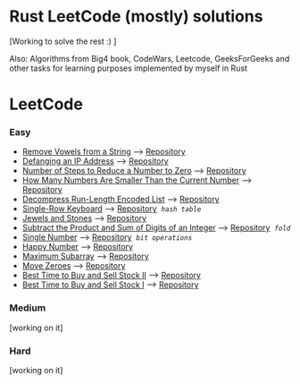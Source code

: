 # Rust LeetCode (mostly) solutions 
[Working to solve the rest :) ]

Also: Algorithms from Big4 book, CodeWars, Leetcode, GeeksForGeeks and other tasks for learning purposes implemented by myself in Rust

# LeetCode
### Easy
* [Remove Vowels from a String](https://leetcode.com/problems/remove-vowels-from-a-string) --> [Repository](LeetCode/Easy/src/)
* [Defanging an IP Address](https://leetcode.com/problems/defanging-an-ip-address) --> [Repository](LeetCode/Easy/src/defanging_an_ip_address.rs)
* [Number of Steps to Reduce a Number to Zero](https://leetcode.com/problems/remove-vowels-from-a-string) --> [Repository](LeetCode/Easy/src/number_of_steps.rs)
* [How Many Numbers Are Smaller Than the Current Number](https://leetcode.com/problems/how-many-numbers-are-smaller-than-the-current-number) --> [Repository](LeetCode/Easy/src/how_many_numbers_are_smaller.rs)
* [Decompress Run-Length Encoded List](https://leetcode.com/problems/decompress-run-length-encoded-list) --> [Repository](LeetCode/Easy/src/decompress_run_length_encoded_list.rs)
* [Single-Row Keyboard](https://leetcode.com/problems/single-row-keyboard) --> [Repository](LeetCode/Easy/src/single_row_keyboard.rs)&nbsp;&nbsp;*`hash table`*
* [Jewels and Stones](https://leetcode.com/problems/jewels-and-stones) --> [Repository](LeetCode/Easy/src/num_jewels_in_stones.rs)
* [Subtract the Product and Sum of Digits of an Integer](https://leetcode.com/problems/subtract-the-product-and-sum-of-digits-of-an-integer) --> [Repository](LeetCode/Easy/src/subtract_the_product_and_sum_of_digits_of_an_integer.rs)&nbsp;&nbsp;*`fold`*
* [Single Number](https://leetcode.com/problems/single-number/) --> [Repository](LeetCode/Easy/src/single_number.rs)&nbsp;&nbsp;*`bit operations`*
* [Happy Number](https://leetcode.com/problems/happy-number/) --> [Repository](LeetCode/Easy/src/happy_number.rs)
* [Maximum Subarray](https://leetcode.com/problems/maximum-subarray/) --> [Repository](LeetCode/Easy/src/maximum_subarray.rs)
* [Move Zeroes](https://leetcode.com/problems/move-zeroes/) --> [Repository](LeetCode/Easy/src/move_zeros.rs)
* [Best Time to Buy and Sell Stock II](https://leetcode.com/problems/best-time-to-buy-and-sell-stock-ii/) --> [Repository](LeetCode/Easy/src/best_time_to_buy_and_sell_stock_2.rs)
* [Best Time to Buy and Sell Stock I](https://leetcode.com/problems/best-time-to-buy-and-sell-stock/) --> [Repository](LeetCode/Easy/src/best_time_to_buy_and_sell_stock.rs)


	
### Medium
[working on it]

### Hard
[working on it]
